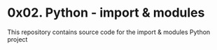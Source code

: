 # 0x02. Python - import & modules
This repository contains source code for the import & modules
Python project
